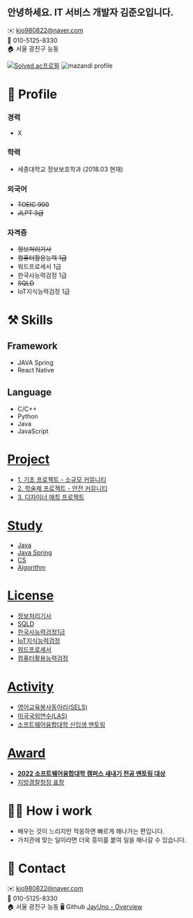 ## 안녕하세요. IT 서비스 개발자 김준오입니다.

✉️ kjo980822@naver.com   
📱 010-5125-8330   
🏠 서울 광진구 능동

[![Solved.ac프로필](http://mazassumnida.wtf/api/v2/generate_badge?boj=kjo980822)](https://solved.ac/kjo980822)
![mazandi profile](http://mazandi.herokuapp.com/api?handle=kjo980822&theme=dark)

# 🔎 Profile
### 경력

- X

### 학력

- 세종대학교 정보보호학과 (2018.03  현재)

### 외국어

- ~~TOEIC 900~~
- ~~JLPT 3급~~

### 자격증

- ~~정보처리기사~~
- ~~컴퓨터활용능력 1급~~
- 워드프로세서 1급
- 한국사능력검정 1급
- ~~SQLD~~
- IoT지식능력검정 1급

# ⚒️ Skills

## **Framework**

- JAVA Spring
- React Native
    
## **Language**

- C/C++
- Python
- Java
- JavaScript

# [Project](https://www.notion.so/Project-273ab942c32f4accb324e1463900e0bf)

- [1. 기초 프로젝트 - 소규모 커뮤니티](https://www.notion.so/1-4c05828f5eb749b2af6bde098ba1f970)
- [2. 학술제 프로젝트 - 안전 커뮤니티](https://www.notion.so/2-e2d01e69daef451cbe4efcb38d457229)
- [3. 디자이너 매칭 프로젝트](https://www.notion.so/3-f8847f47dc644796a2170c8084509e45)

# [Study](https://www.notion.so/Study-fbb295e9f9a441da9b4cff23466036aa)

- [Java](https://www.notion.so/Java-072d9f0d41154045abe36d45303fc5f6)
- [Java Spring](https://www.notion.so/Java-Spring-e2def25b0245494e949e91eccba7a687)
- [CS](https://www.notion.so/CS-07c676827ff84f83a63210b695481cbb)
- [Algorithm](https://www.notion.so/Algorithm-0b73939c46f9471ab20b31624265714a)

# [License](https://www.notion.so/License-7ea24beaebdf4b4cbdd5b344776d7ac5)

- [정보처리기사](https://www.notion.so/e14746c3524b4469ab545237642259b7)
- [SQLD](https://www.notion.so/SQLD-fe2722e6daa54670b3f1aa6c6f621e67)
- [한국사능력검정1급](https://www.notion.so/1-3e143b59b949407ea4ebdc33ad1b247e)
- [IoT지식능력검정](https://www.notion.so/IoT-14f7424fa7914cb7b74a928cb12529d4)
- [워드프로세서](https://www.notion.so/49971484c31b4f3f81b8a84dece3f9fe)
- [컴퓨터활용능력검정](https://www.notion.so/2c696df16b824fecaf655297d19a3ca8)

# [Activity](https://www.notion.so/Activity-a5a4faf9b0374915979ba46cd781eb58)

- [영어교육봉사동아리(SELS)](https://www.notion.so/SELS-3b0f7b1c9f254fe9af48edceec0389a3)
- [미국국외연수(LAS)](https://www.notion.so/LAS-8458b3342976482c834b307716a5db5a)
- [소프트웨어융합대학 신입생 멘토링](https://www.notion.so/fd789dc8b13c4f41a38468af346fb18c)

# [Award](https://www.notion.so/Award-19cc5b1d96b2433fafb94a363b001ead)

- [**2022 소프트웨어융합대학 캠퍼스 새내기 전공 멘토링 대상**](https://www.notion.so/2022-49e8a32094a74e9190232512e723b0e0)
- [지방경찰청장 표창](https://www.notion.so/45a923570c18483da1b635919d5d797f)

# 🙋🏻 How i work

- 배우는 것이 느리지만 적응하면 빠르게 해나가는 편입니다.
- 가치관에 맞는 일이라면 더욱 흥미를 붙여 일을 해나갈 수 있습니다.

# 👋 Contact

✉️ kjo980822@naver.com   
📱 010-5125-8330   
🏠 서울 광진구 능동
🖥️ Github
[JayUno - Overview](https://github.com/JayUno)
